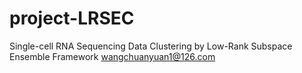 # project-LRSEC
Single-cell RNA Sequencing Data Clustering by Low-Rank Subspace Ensemble Framework
wangchuanyuan1@126.com
